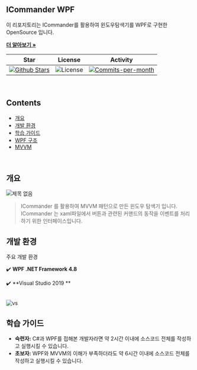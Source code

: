 ## ICommander WPF

이 리포지토리는 ICommander를 활용하여 윈도우탐색기를 WPF로 구현한 OpenSource 입니다. <br />

<a href="https://github.com/devncore/devncore"><strong>더 알아보기 »</strong></a>
 
| Star | License | Activity |
|:----:|:-------:|:--------:|
| <a href="https://github.com/devncore/icommander/stargazers"><img src="https://img.shields.io/github/stars/devncore/icommander" alt="Github Stars"></a> | <img src="https://img.shields.io/github/license/devncore/icommander" alt="License"> | <a href="https://github.com/devncore/icommander/pulse"><img src="https://img.shields.io/github/commit-activity/m/devncore/icommander" alt="Commits-per-month"></a> |

<br />



## Contents
- [개요](#개요)
- [개발 환경](#개발-환경)
- [학습 가이드](#학습-가이드)
- [WPF 구조](#wpf-구조)
- [MVVM](#mvvm)

<br />

## 개요
![제목 없음](https://user-images.githubusercontent.com/76234292/165135268-767fa9f6-f2a2-4c6c-b3d3-a80ee1f39d29.png)

> ICommander 를 활용하여 MVVM 패턴으로 만든 윈도우 탐색기 입니다. 
ICommander 는 xaml파일에서 버튼과 관련된 커맨드의 동작을 이벤트를 처리하기 위한 인터페이스입니다.


## 개발 환경
주요 개발 환경
 
✔️ **WPF .NET Framework 4.8**

✔️ **Visual Studio 2019 **  
<br/>

![vs](https://user-images.githubusercontent.com/76234292/165136154-3f864caa-e0bc-40f6-86df-d8c7c69a6969.png)





## 학습 가이드

- **숙련자:** C#과 WPF를 접해본 개발자라면 약 2시간 이내에 소스코드 전체를 작성하고 실행시킬 수 있습니다.
- **초보자:** WPF와 MVVM의 이해가 부족하더라도 약 6시간 이내에 소스코드 전체를 작성하고 실행시킬 수 있습니다.

